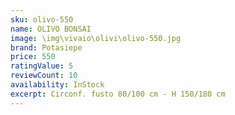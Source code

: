 ```yaml
---
sku: olivo-550
name: OLIVO BONSAI
image: \img\vivaio\olivi\olivo-550.jpg
brand: Potasiepe
price: 550
ratingValue: 5
reviewCount: 10
availability: InStock
excerpt: Circonf. fusto 80/100 cm - H 150/180 cm
---
```

